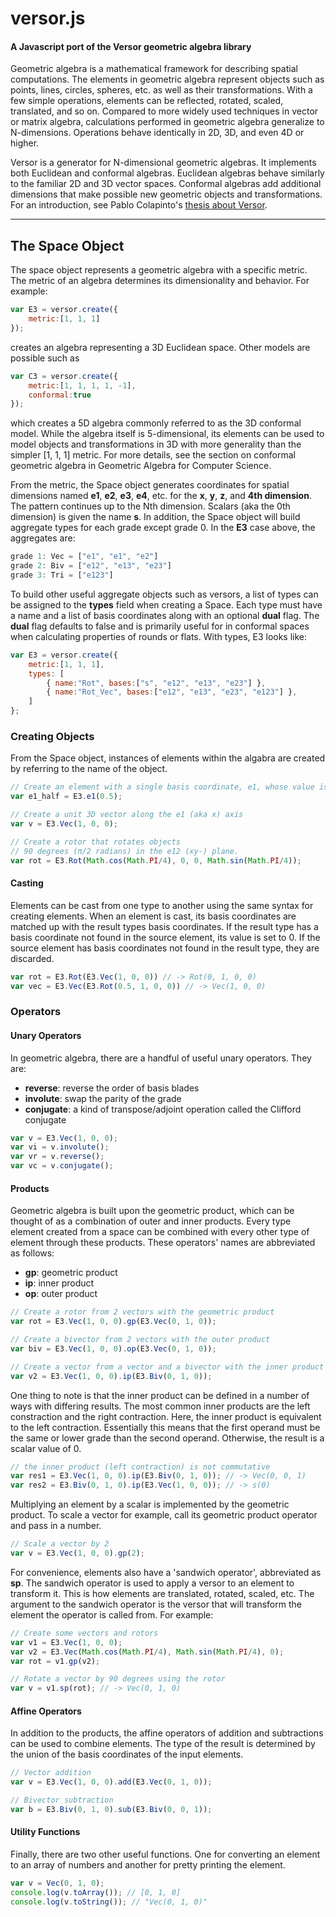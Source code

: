 versor.js
=========

#### A Javascript port of the Versor geometric algebra library ####

Geometric algebra is a mathematical framework for describing spatial computations. The elements in geometric algebra represent objects such as points, lines, circles, spheres, etc. as well as their transformations.  With a few simple operations, elements can be reflected, rotated, scaled, translated, and so on.  Compared to more widely used techniques in vector or matrix algebra, calculations performed in geometric algebra generalize to N-dimensions.  Operations behave identically in 2D, 3D, and even 4D or higher.

Versor is a generator for N-dimensional geometric algebras.  It implements both Euclidean and conformal algebras.  Euclidean algebras behave similarly to the familiar 2D and 3D vector spaces.  Conformal algebras add additional dimensions that make possible new geometric objects and transformations.  For an introduction, see Pablo Colapinto's [thesis about Versor](http://www.wolftype.com/versor/colapinto_masters_final_02.pdf).


---------

## The Space Object ##
The space object represents a geometric algebra with a specific metric.  The metric of an algebra determines its dimensionality and behavior.  For example:

```js
var E3 = versor.create({
	metric:[1, 1, 1]
});
```

creates an algebra representing a 3D Euclidean space.  Other models are possible such as

```js
var C3 = versor.create({
	metric:[1, 1, 1, 1, -1],
	conformal:true
});
```

which creates a 5D algebra commonly referred to as the 3D conformal model.  While the algebra itself is 5-dimensional, its elements can be used to model objects and transformations in 3D with more generality than the simpler [1, 1, 1] metric.  For more details, see the section on conformal geometric algebra in Geometric Algebra for Computer Science.

From the metric, the Space object generates coordinates for spatial dimensions named __e1__, __e2__, __e3__, __e4__, etc. for the __x__, __y__, __z__, and __4th dimension__.  The pattern continues up to the Nth dimension.  Scalars (aka the 0th dimension) is given the name __s__.  In addition, the Space object will build aggregate types for each grade except grade 0.  In the __E3__ case above, the aggregates are:

```js
grade 1: Vec = ["e1", "e1", "e2"]
grade 2: Biv = ["e12", "e13", "e23"]
grade 3: Tri = ["e123"]
```

To build other useful aggregate objects such as versors, a list of types can be assigned to the __types__ field when creating a Space.  Each type must have a name and a list of basis coordinates along with an optional __dual__ flag.  The __dual__ flag defaults to false and is primarily useful for in conformal spaces when calculating properties of rounds or flats.  With types, E3 looks like:

```js
var E3 = versor.create({
	metric:[1, 1, 1],
	types: [
		{ name:"Rot", bases:["s", "e12", "e13", "e23"] },
		{ name:"Rot_Vec", bases:["e12", "e13", "e23", "e123"] },
	]
};
```

### Creating Objects ###
From the Space object, instances of elements within the algabra are created by referring to the name of the object.

```js
// Create an element with a single basis coordinate, e1, whose value is 0.5
var e1_half = E3.e1(0.5);

// Create a unit 3D vector along the e1 (aka x) axis
var v = E3.Vec(1, 0, 0);

// Create a rotor that rotates objects
// 90 degrees (π/2 radians) in the e12 (xy-) plane.
var rot = E3.Rot(Math.cos(Math.PI/4), 0, 0, Math.sin(Math.PI/4));
```

#### Casting ####
Elements can be cast from one type to another using the same syntax for creating elements.  When an element is cast, its basis coordinates are matched up with the result types basis coordinates.  If the result type has a basis coordinate not found in the source element, its value is set to 0.  If the source element has basis coordinates not found in the result type, they are discarded.

```js
var rot = E3.Rot(E3.Vec(1, 0, 0)) // -> Rot(0, 1, 0, 0)
var vec = E3.Vec(E3.Rot(0.5, 1, 0, 0)) // -> Vec(1, 0, 0)
```

### Operators ###
#### Unary Operators #####
In geometric algebra, there are a handful of useful unary operators.  They are:

* __reverse__: reverse the order of basis blades
* __involute__: swap the parity of the grade
* __conjugate__: a kind of transpose/adjoint operation called the Clifford conjugate

```js
var v = E3.Vec(1, 0, 0);
var vi = v.involute();
var vr = v.reverse();
var vc = v.conjugate();
```

#### Products ####
Geometric algebra is built upon the geometric product, which can be thought of as a combination of outer and inner products.  Every type element created from a space can be combined with every other type of element through these products.   These operators' names are abbreviated as follows:

* __gp__: geometric product
* __ip__: inner product
* __op__: outer product

```js
// Create a rotor from 2 vectors with the geometric product
var rot = E3.Vec(1, 0, 0).gp(E3.Vec(0, 1, 0));

// Create a bivector from 2 vectors with the outer product
var biv = E3.Vec(1, 0, 0).op(E3.Vec(0, 1, 0));

// Create a vector from a vector and a bivector with the inner product
var v2 = E3.Vec(1, 0, 0).ip(E3.Biv(0, 1, 0));
```

One thing to note is that the inner product can be defined in a number of ways with differing results.  The most common inner products are the left constraction and the right contraction.  Here, the inner product is equivalent to the left contraction.  Essentially this means that the first operand must be the same or lower grade than the second operand.  Otherwise, the result is a scalar value of 0.

```js
// the inner product (left contraction) is not commutative
var res1 = E3.Vec(1, 0, 0).ip(E3.Biv(0, 1, 0)); // -> Vec(0, 0, 1)
var res2 = E3.Biv(0, 1, 0).ip(E3.Vec(1, 0, 0)); // -> s(0)
```

Multiplying an element by a scalar is implemented by the geometric product.  To scale a vector for example, call its geometric product operator and pass in a number.

```js
// Scale a vector by 2
var v = E3.Vec(1, 0, 0).gp(2);
```

For convenience, elements also have a 'sandwich operator', abbreviated as __sp__.  The sandwich operator is used to apply a versor to an element to transform it.  This is how elements are translated, rotated, scaled, etc. The argument to the sandwich operator is the versor that will transform the element the operator is called from.  For example:

```js
// Create some vectors and rotors
var v1 = E3.Vec(1, 0, 0);
var v2 = E3.Vec(Math.cos(Math.PI/4), Math.sin(Math.PI/4), 0);
var rot = v1.gp(v2);

// Rotate a vector by 90 degrees using the rotor
var v = v1.sp(rot); // -> Vec(0, 1, 0)
```

#### Affine Operators ####
In addition to the products, the affine operators of addition and subtractions can be used to combine elements.  The type of the result is determined by the union of the basis coordinates of the input elements.

```js
// Vector addition
var v = E3.Vec(1, 0, 0).add(E3.Vec(0, 1, 0));

// Bivector subtraction
var b = E3.Biv(0, 1, 0).sub(E3.Biv(0, 0, 1));
```

#### Utility Functions ####
Finally, there are two other useful functions.  One for converting an element to an array of numbers and another for pretty printing the element.

```js
var v = Vec(0, 1, 0);
console.log(v.toArray()); // [0, 1, 0]
console.log(v.toString()); // "Vec(0, 1, 0)"
```